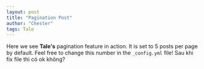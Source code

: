 ```yaml
---
layout: post
title: "Pagination Post"
author: "Chester"
tags: Tale
---
```


Here we see **Tale's** pagination feature in action. It is set to 5 posts per page by default. Feel free to change this number in the `_config.yml` file!
Sau khi fix file thì có ok không?
